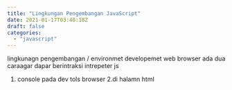 ```yaml
---
title: "Lingkungan Pengembangan JavaScript"
date: 2021-01-17T03:40:18Z
draft: false
categories:
  - "javascript"
---
```


lingkunagn pengembangan / environmet developemet
web browser 
ada dua caraagar dapar berintraksi intrepeter js
1. console pada dev tols browser
2.di halamn html

